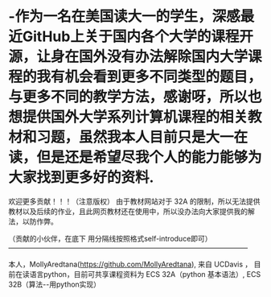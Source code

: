 # -作为一名在美国读大一的学生，深感最近GitHub上关于国内各个大学的课程开源，让身在国外没有办法解除国内大学课程的我有机会看到更多不同类型的题目，与更多不同的教学方法，感谢呀，所以也想提供国外大学系列计算机课程的相关教材和习题，虽然我本人目前只是大一在读，但是还是希望尽我个人的能力能够为大家找到更多好的资料.

欢迎更多贡献！！！（注意版权）
由于教材网站对于 32A 的限制，所以无法提供教材以及后续的作业，且此网页教材还在使用中，所以没办法向大家提供我的解法，以防作弊。

（贡献的小伙伴，在底下 用分隔线按照格式self-introduce即可）
——————————————————————————————————

本人，MollyAredtana(https://github.com/MollyAredtana), 来自 UCDavis ， 目前在读语言python，目前可共享课程资料为 ECS 32A（python 基本语法）, ECS 32B（算法--用python实现）
